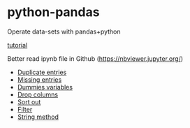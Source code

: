 # python-pandas
Operate data-sets with pandas+python

[tutorial](https://nbviewer.jupyter.org/github/justmarkham/pandas-videos/blob/master/pandas.ipynb)

Better read ipynb file in Github (https://nbviewer.jupyter.org/)

* [Duplicate entries](https://nbviewer.jupyter.org/github/yujuezhao/python-pandas/blob/master/Duplicate%20entries.ipynb)
* [Missing entries](https://nbviewer.jupyter.org/github/yujuezhao/python-pandas/blob/master/Missing%20entries.ipynb)
* [Dummies variables](https://nbviewer.jupyter.org/github/yujuezhao/python-pandas/blob/master/Dummies%20variables.ipynb)
* [Drop columns](https://nbviewer.jupyter.org/github/yujuezhao/python-pandas/blob/master/Drop.ipynb)
* [Sort out](https://nbviewer.jupyter.org/github/yujuezhao/python-pandas/blob/master/Sort%20out.ipynb)
* [Filter](https://nbviewer.jupyter.org/github/yujuezhao/python-pandas/blob/master/Filter.ipynb)
* [String method](https://nbviewer.jupyter.org/github/yujuezhao/python-pandas/blob/master/String%20Method.ipynb)

